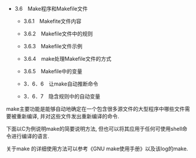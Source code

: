 - 3.6　Make程序和Makefile文件

    - 3.6.1　Makefite文件内容

    - 3.6.2　Makefile文件中的规则

    - 3.6.3　Makefile文件示例

    - 3.6.4　make处理Makefile文件的方式
    
    - 3.6.5　Makefile中的变量
    
    - 3．6．6　让make自动推断命令

    - 3．6．7　隐含规则中的自动变量

make主要功能是能够自动地确定在一个包含很多源文件的大型程序中哪些文件需要被重新编译, 并对这些文件发出重新编译的命令. 

下面以C为例说明make的简要说明方法, 但也可以将其应用于任何可使用shell命令进行编译的语言. 

关于make 的详细使用方法可以参考《GNU make使用手册》以及该log的make. 
